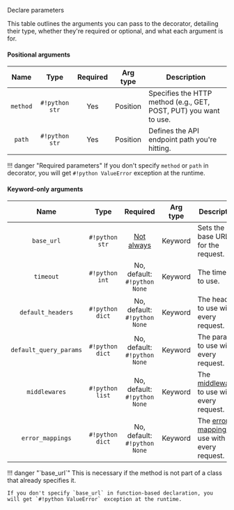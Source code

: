 Declare parameters

This table outlines the arguments you can pass to the decorator, detailing their type, 
whether they're required or optional, and what each argument is for.

#### Positional arguments

|           Name           |       Type       |           Required            |    Arg type    | Description                                                       |
|:------------------------:|:----------------:|:-----------------------------:|:--------------:|-------------------------------------------------------------------|
|         `method`         |  `#!python str`  |              Yes              |    Position    | Specifies the HTTP method (e.g., GET, POST, PUT) you want to use. |
|          `path`          |  `#!python str`  |              Yes              |   Position    | Defines the API endpoint path you're hitting.                     |

!!! danger "Required parameters"
    If you don't specify `method` or `path` in decorator, you will get `#!python ValueError` exception at the runtime.

#### Keyword-only arguments

|           Name           |                      Type                      |              Required               |    Arg type    | Description                                                                      |
|:------------------------:|:----------------------------------------------:|:-----------------------------------:|:--------------:|----------------------------------------------------------------------------------|
|        `base_url`        |                 `#!python str`                 | [Not always](#base_url "See below") |    Keyword     | Sets the base URL for the request.                                               |
|        `timeout`         |                 `#!python int`                 |    No, default: `#!python None`     |    Keyword     | The timeout to use.                                                              |
|    `default_headers`     |                `#!python dict`                 |    No, default: `#!python None`     |    Keyword     | The headers to use with every request.                                           |
|  `default_query_params`  |                `#!python dict`                 |    No, default: `#!python None`     |    Keyword     | The params to use with every request.                                            |
| `middlewares` | `#!python list`  |    No, default: `#!python None`     |    Keyword     | The [middlewares](middlewares.md) to use with every request.       |
| `error_mappings` | `#!python dict`  |    No, default: `#!python None`     |    Keyword     | The [error mappings](error-mappings.md) to use with every request. |

<div id="base_url" markdown>
!!! danger "`base_url`"
    This is necessary if the method is not part of a class that already specifies it.

    If you don't specify `base_url` in function-based declaration, you will get `#!python ValueError` exception at the runtime.
</div>